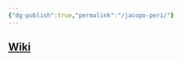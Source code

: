 ```yaml
---
{"dg-publish":true,"permalink":"/jacopo-peri/"}
---
```


## [Wiki](https://www.wikiwand.com/hu/Jacopo_Peri)